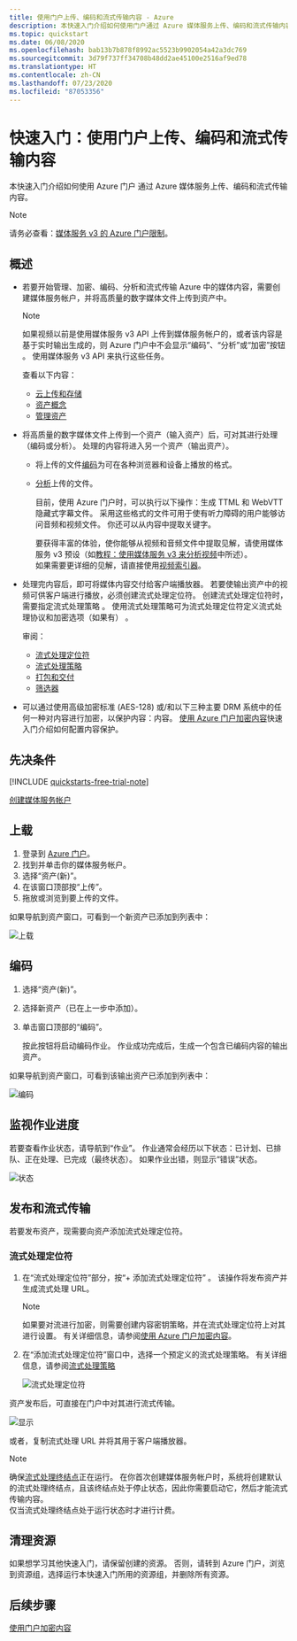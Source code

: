 ```yaml
---
title: 使用门户上传、编码和流式传输内容 - Azure
description: 本快速入门介绍如何使用门户通过 Azure 媒体服务上传、编码和流式传输内容。
ms.topic: quickstart
ms.date: 06/08/2020
ms.openlocfilehash: bab13b7b878f8992ac5523b9902054a42a3dc769
ms.sourcegitcommit: 3d79f737ff34708b48dd2ae45100e2516af9ed78
ms.translationtype: HT
ms.contentlocale: zh-CN
ms.lasthandoff: 07/23/2020
ms.locfileid: "87053356"
---
```

# <a name="quickstart-upload-encode-and-stream-content-with-portal"></a>快速入门：使用门户上传、编码和流式传输内容

本快速入门介绍如何使用 Azure 门户 通过 Azure 媒体服务上传、编码和流式传输内容。

> [!NOTE]
> 请务必查看：[媒体服务 v3 的 Azure 门户限制](frequently-asked-questions.md#what-are-the-azure-portal-limitations-for-media-services-v3)。
  
## <a name="overview"></a>概述

* 若要开始管理、加密、编码、分析和流式传输 Azure 中的媒体内容，需要创建媒体服务帐户，并将高质量的数字媒体文件上传到资产中。 
    
    > [!NOTE]
    > 如果视频以前是使用媒体服务 v3 API 上传到媒体服务帐户的，或者该内容是基于实时输出生成的，则 Azure 门户中不会显示“编码”、“分析”或“加密”按钮  。 使用媒体服务 v3 API 来执行这些任务。

    查看以下内容： 

  * [云上传和存储](storage-account-concept.md)
  * [资产概念](assets-concept.md)
  * [管理资产](manage-asset-concept.md)
* 将高质量的数字媒体文件上传到一个资产（输入资产）后，可对其进行处理（编码或分析）。 处理的内容将进入另一个资产（输出资产）。 
    * 将上传的文件[编码](encoding-concept.md)为可在各种浏览器和设备上播放的格式。
    * [分析](analyzing-video-audio-files-concept.md)上传的文件。 

        目前，使用 Azure 门户时，可以执行以下操作：生成 TTML 和 WebVTT 隐藏式字幕文件。 采用这些格式的文件可用于使有听力障碍的用户能够访问音频和视频文件。 你还可以从内容中提取关键字。

        要获得丰富的体验，使你能够从视频和音频文件中提取见解，请使用媒体服务 v3 预设（如[教程：使用媒体服务 v3 来分析视频](analyze-videos-tutorial-with-api.md)中所述）。 <br/>如果需要更详细的见解，请直接使用[视频索引器](../video-indexer/index.yml)。    
* 处理完内容后，即可将媒体内容交付给客户端播放器。 若要使输出资产中的视频可供客户端进行播放，必须创建流式处理定位符。 创建流式处理定位符时，需要指定流式处理策略 。 使用流式处理策略可为流式处理定位符定义流式处理协议和加密选项（如果有） 。
    
    审阅：

    * [流式处理定位符](streaming-locators-concept.md)
    * [流式处理策略](streaming-policy-concept.md)
    * [打包和交付](dynamic-packaging-overview.md)
    * [筛选器](filters-concept.md)
* 可以通过使用高级加密标准 (AES-128) 或/和以下三种主要 DRM 系统中的任何一种对内容进行加密，以保护内容：内容。 [使用 Azure 门户加密内容](encrypt-content-quickstart.md)快速入门介绍如何配置内容保护。
        
## <a name="prerequisites"></a>先决条件

[!INCLUDE [quickstarts-free-trial-note](../../../includes/quickstarts-free-trial-note.md)]

[创建媒体服务帐户](create-account-howto.md#use-the-azure-portal)

## <a name="upload"></a>上载

1. 登录到 [Azure 门户](https://portal.azure.com/)。
1. 找到并单击你的媒体服务帐户。
1. 选择“资产(新)”。
1. 在该窗口顶部按“上传”。 
1. 拖放或浏览到要上传的文件。

如果导航到资产窗口，可看到一个新资产已添加到列表中：

![上载](./media/manage-assets-quickstart/upload.png)

## <a name="encode"></a>编码

1. 选择“资产(新)”。
1. 选择新资产（已在上一步中添加）。
1. 单击窗口顶部的“编码”。

    按此按钮将启动编码作业。 作业成功完成后，生成一个包含已编码内容的输出资产。

如果导航到资产窗口，可看到该输出资产已添加到列表中：

![编码](./media/manage-assets-quickstart/encode.png)

## <a name="monitor-the-job-progress"></a>监视作业进度

若要查看作业状态，请导航到“作业”。 作业通常会经历以下状态：已计划、已排队、正在处理、已完成（最终状态）。 如果作业出错，则显示“错误”状态。

![状态](./media/manage-assets-quickstart/job-status.png)

## <a name="publish-and-stream"></a>发布和流式传输

若要发布资产，现需要向资产添加流式处理定位符。

### <a name="streaming-locator"></a>流式处理定位符 

1. 在“流式处理定位符”部分，按“+ 添加流式处理定位符” 。
    该操作将发布资产并生成流式处理 URL。

    > [!NOTE]
    > 如果要对流进行加密，则需要创建内容密钥策略，并在流式处理定位符上对其进行设置。 有关详细信息，请参阅[使用 Azure 门户加密内容](encrypt-content-quickstart.md)。
1. 在“添加流式处理定位符”窗口中，选择一个预定义的流式处理策略。 有关详细信息，请参阅[流式处理策略](streaming-policy-concept.md)

    ![流式处理定位符](./media/manage-assets-quickstart/streaming-locator.png)

资产发布后，可直接在门户中对其进行流式传输。 

![显示](./media/manage-assets-quickstart/publish.png)

或者，复制流式处理 URL 并将其用于客户端播放器。

> [!NOTE]
> 确保[流式处理终结点](streaming-endpoint-concept.md)正在运行。 在你首次创建媒体服务帐户时，系统将创建默认的流式处理终结点，且该终结点处于停止状态，因此你需要启动它，然后才能流式传输内容。<br/>仅当流式处理终结点处于运行状态时才进行计费。

## <a name="cleanup-resources"></a>清理资源

如果想学习其他快速入门，请保留创建的资源。 否则，请转到 Azure 门户，浏览到资源组，选择运行本快速入门所用的资源组，并删除所有资源。

## <a name="next-steps"></a>后续步骤

[使用门户加密内容](encrypt-content-quickstart.md)
